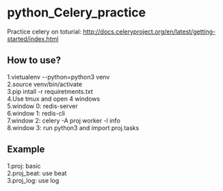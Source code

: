 # python_Celery_practice
Practice celery on toturial: http://docs.celeryproject.org/en/latest/getting-started/index.html

How to use?
---
1.vietualenv --python=python3 venv  
2.source venv/bin/activate  
3.pip intall -r requiretments.txt  
4.Use tmux and open 4 windows  
5.window 0: redis-server  
6.window 1: redis-cli  
7.window 2: celery -A proj worker -l info  
8.window 3: run python3 and import proj.tasks

Example
---
1.proj: basic   
2.proj\_beat: use beat  
3.proj\_log: use log  
